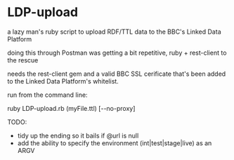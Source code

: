 LDP-upload
==========
a lazy man's ruby script to upload RDF/TTL data to the BBC's Linked Data Platform

doing this through Postman was getting a bit repetitive, ruby + rest-client to the rescue

needs the rest-client gem and a valid BBC SSL cerificate that's been added to the Linked Data Platform's whitelist.

run from the command line:

ruby LDP-upload.rb (myFile.ttl) [--no-proxy]

TODO:

* tidy up the ending so it bails if @url is null
* add the ability to specify the environment (int|test|stage|live) as an ARGV
 
